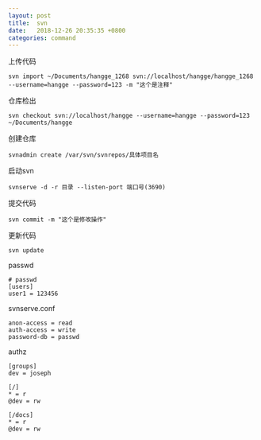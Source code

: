 ```yaml
---
layout: post
title:  svn
date:   2018-12-26 20:35:35 +0800
categories: command
---
```


上传代码
```
svn import ~/Documents/hangge_1268 svn://localhost/hangge/hangge_1268 --username=hangge --password=123 -m "这个是注释"
```

仓库检出
```
svn checkout svn://localhost/hangge --username=hangge --password=123 ~/Documents/hangge
```

创建仓库
```
svnadmin create /var/svn/svnrepos/具体项目名
```

启动svn
```
svnserve -d -r 目录 --listen-port 端口号(3690)
```

提交代码
```
svn commit -m "这个是修改操作"
```

更新代码
```
svn update
```

passwd
```
# passwd
[users]
user1 = 123456
```

svnserve.conf
```
anon-access = read
auth-access = write
password-db = passwd
```

authz
```
[groups]
dev = joseph

[/]
* = r
@dev = rw

[/docs]
* = r
@dev = rw
```